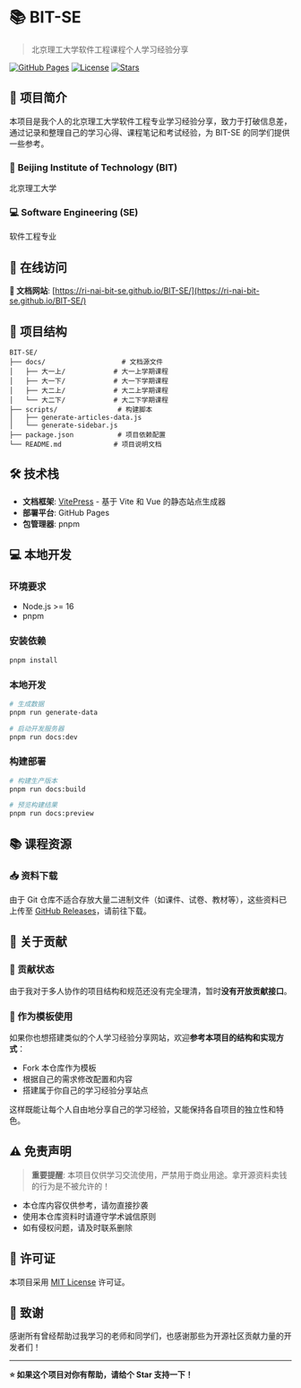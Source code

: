 # 📚 BIT-SE

> 北京理工大学软件工程课程个人学习经验分享

[![GitHub Pages](https://img.shields.io/badge/GitHub%20Pages-Live-brightgreen)](https://ri-nai-bit-se.github.io/BIT-SE/)
[![License](https://img.shields.io/github/license/Ri-Nai/BIT-SE)](./LICENSE)
[![Stars](https://img.shields.io/github/stars/Ri-Nai/BIT-SE)](https://github.com/Ri-Nai/BIT-SE/stargazers)

## 🌟 项目简介

本项目是我个人的北京理工大学软件工程专业学习经验分享，致力于打破信息差，通过记录和整理自己的学习心得、课程笔记和考试经验，为 BIT-SE 的同学们提供一些参考。

### 🏫 **Beijing Institute of Technology (BIT)**
北京理工大学

### 💻 **Software Engineering (SE)**
软件工程专业

## 🚀 在线访问

**📖 文档网站**: [https://ri-nai-bit-se.github.io/BIT-SE/](https://ri-nai-bit-se.github.io/BIT-SE/)

## 📁 项目结构

```
BIT-SE/
├── docs/                   # 文档源文件
│   ├── 大一上/            # 大一上学期课程
│   ├── 大一下/            # 大一下学期课程
│   ├── 大二上/            # 大二上学期课程
│   └── 大二下/            # 大二下学期课程
├── scripts/               # 构建脚本
│   ├── generate-articles-data.js
│   └── generate-sidebar.js
├── package.json           # 项目依赖配置
└── README.md             # 项目说明文档
```

## 🛠️ 技术栈

- **文档框架**: [VitePress](https://vitepress.dev/) - 基于 Vite 和 Vue 的静态站点生成器
- **部署平台**: GitHub Pages
- **包管理器**: pnpm

## 💻 本地开发

### 环境要求

- Node.js >= 16
- pnpm

### 安装依赖

```bash
pnpm install
```

### 本地开发

```bash
# 生成数据
pnpm run generate-data

# 启动开发服务器
pnpm run docs:dev
```

### 构建部署

```bash
# 构建生产版本
pnpm run docs:build

# 预览构建结果
pnpm run docs:preview
```

## 📚 课程资源

### 📥 资料下载

由于 Git 仓库不适合存放大量二进制文件（如课件、试卷、教材等），这些资料已上传至 [GitHub Releases](https://github.com/Ri-Nai/BIT-SE/releases)，请前往下载。


## 🤔 关于贡献

### 🚧 贡献状态

由于我对于多人协作的项目结构和规范还没有完全理清，暂时**没有开放贡献接口**。

### 🎯 作为模板使用

如果你也想搭建类似的个人学习经验分享网站，欢迎**参考本项目的结构和实现方式**：

- Fork 本仓库作为模板
- 根据自己的需求修改配置和内容
- 搭建属于你自己的学习经验分享站点

这样既能让每个人自由地分享自己的学习经验，又能保持各自项目的独立性和特色。

## ⚠️ 免责声明

> **重要提醒**: 本项目仅供学习交流使用，严禁用于商业用途。拿开源资料卖钱的行为是不被允许的！

- 本仓库内容仅供参考，请勿直接抄袭
- 使用本仓库资料时请遵守学术诚信原则
- 如有侵权问题，请及时联系删除

## 📄 许可证

本项目采用 [MIT License](./LICENSE) 许可证。

## 🙏 致谢

感谢所有曾经帮助过我学习的老师和同学们，也感谢那些为开源社区贡献力量的开发者们！

---

**⭐ 如果这个项目对你有帮助，请给个 Star 支持一下！**
